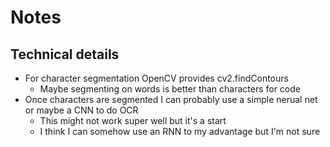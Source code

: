# Notes

## Technical details
* For character segmentation OpenCV provides cv2.findContours
    * Maybe segmenting on words is better than characters for code
* Once characters are segmented I can probably use a simple nerual net or maybe a CNN to do OCR
    * This might not work super well but it's a start
    * I think I can somehow use an RNN to my advantage but I'm not sure
